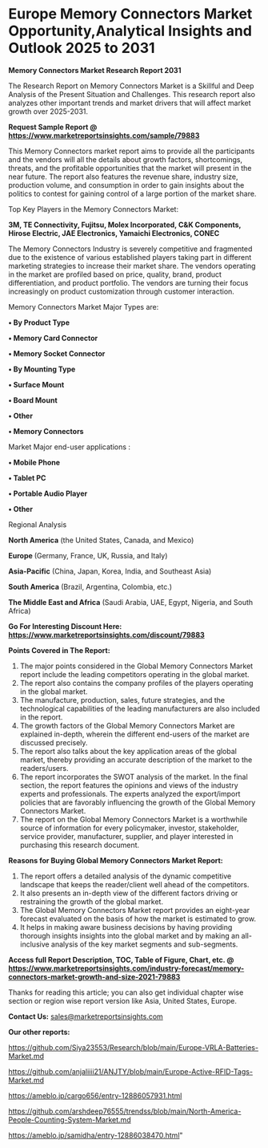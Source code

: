 # Europe Memory Connectors Market Opportunity,Analytical Insights and Outlook 2025 to 2031

<strong>Memory Connectors Market Research Report 2031</strong>

The Research Report on Memory Connectors Market is a Skillful and Deep Analysis of the Present Situation and Challenges. This research report also analyzes other important trends and market drivers that will affect market growth over 2025-2031.

<strong>Request Sample Report @ <a href=https://www.marketreportsinsights.com/sample/79883>https://www.marketreportsinsights.com/sample/79883</a></strong>

This Memory Connectors market report aims to provide all the participants and the vendors will all the details about growth factors, shortcomings, threats, and the profitable opportunities that the market will present in the near future. The report also features the revenue share, industry size, production volume, and consumption in order to gain insights about the politics to contest for gaining control of a large portion of the market share.

Top Key Players in the Memory Connectors Market:

<strong>3M, TE Connectivity, Fujitsu, Molex Incorporated, C&K Components, Hirose Electric, JAE Electronics, Yamaichi Electronics, CONEC</strong>

The Memory Connectors Industry is severely competitive and fragmented due to the existence of various established players taking part in different marketing strategies to increase their market share. The vendors operating in the market are profiled based on price, quality, brand, product differentiation, and product portfolio. The vendors are turning their focus increasingly on product customization through customer interaction.

Memory Connectors Market Major Types are:

<strong>• By Product Type

• Memory Card Connector

• Memory Socket Connector

• By Mounting Type

• Surface Mount

• Board Mount

• Other

• Memory Connectors</strong>

Market Major end-user applications :

<strong>• Mobile Phone

• Tablet PC

• Portable Audio Player

• Other</strong>

Regional Analysis

</u><strong><b>North America</b></strong> (the United States, Canada, and Mexico)

<strong><b>Europe </b></strong>(Germany, France, UK, Russia, and Italy)

<strong><b>Asia-Pacific</b></strong> (China, Japan, Korea, India, and Southeast Asia)

<strong><b>South America</b></strong> (Brazil, Argentina, Colombia, etc.)

<strong><b>The Middle East and Africa</b></strong> (Saudi Arabia, UAE, Egypt, Nigeria, and South Africa)

<strong>Go For Interesting Discount Here: <a href=https://www.marketreportsinsights.com/discount/79883>https://www.marketreportsinsights.com/discount/79883</a></strong>

<strong>Points Covered in The Report:</strong>
<ol>
  <li>The major points considered in the Global Memory Connectors Market report include the leading competitors operating in the global market.</li>
  <li>The report also contains the company profiles of the players operating in the global market.</li>
  <li>The manufacture, production, sales, future strategies, and the technological capabilities of the leading manufacturers are also included in the report.</li>
  <li>The growth factors of the Global Memory Connectors Market are explained in-depth, wherein the different end-users of the market are discussed precisely.</li>
  <li>The report also talks about the key application areas of the global market, thereby providing an accurate description of the market to the readers/users.</li>
  <li>The report incorporates the SWOT analysis of the market. In the final section, the report features the opinions and views of the industry experts and professionals. The experts analyzed the export/import policies that are favorably influencing the growth of the Global Memory Connectors Market.</li>
  <li>The report on the Global Memory Connectors Market is a worthwhile source of information for every policymaker, investor, stakeholder, service provider, manufacturer, supplier, and player interested in purchasing this research document.</li>
</ol>
<strong>Reasons for Buying Global Memory Connectors Market Report:</strong>

<ol>
  <li>The report offers a detailed analysis of the dynamic competitive landscape that keeps the reader/client well ahead of the competitors.</li>
  <li>It also presents an in-depth view of the different factors driving or restraining the growth of the global market.</li>
  <li>The Global Memory Connectors Market report provides an eight-year forecast evaluated on the basis of how the market is estimated to grow.</li>
  <li>It helps in making aware business decisions by having providing thorough insights insights into the global market and by making an all-inclusive analysis of the key market segments and sub-segments.</li>
</ol>
<strong>Access full Report Description, TOC, Table of Figure, Chart, etc. @ <a href=https://www.marketreportsinsights.com/industry-forecast/memory-connectors-market-growth-and-size-2021-79883>https://www.marketreportsinsights.com/industry-forecast/memory-connectors-market-growth-and-size-2021-79883</a></strong>


Thanks for reading this article; you can also get individual chapter wise section or region wise report version like Asia, United States, Europe.

<strong>Contact Us:</strong>
sales@marketreportsinsights.com

<strong>Our other reports:</strong>

<a href=https://github.com/Siya23553/Research/blob/main/Europe-VRLA-Batteries-Market.md>https://github.com/Siya23553/Research/blob/main/Europe-VRLA-Batteries-Market.md</a>

<a href=https://github.com/anjaliiii21/ANJTY/blob/main/Europe-Active-RFID-Tags-Market.md>https://github.com/anjaliiii21/ANJTY/blob/main/Europe-Active-RFID-Tags-Market.md</a>

<a href=https://ameblo.jp/cargo656/entry-12886057931.html>https://ameblo.jp/cargo656/entry-12886057931.html</a>

<a href=https://github.com/arshdeep76555/trendss/blob/main/North-America-People-Counting-System-Market.md>https://github.com/arshdeep76555/trendss/blob/main/North-America-People-Counting-System-Market.md</a>

<a href=https://ameblo.jp/samidha/entry-12886038470.html>https://ameblo.jp/samidha/entry-12886038470.html</a>"
